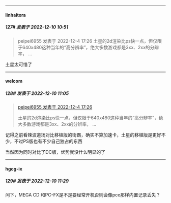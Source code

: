 

*****

####  linhaitora  
##### 127#       发表于 2022-12-10 10:51

<blockquote>peipei6955 发表于 2022-12-4 17:26
土星的2d渲染比ps快一点，但仅限于640x480这种当年的“高分辨率”，绝大多数游戏都是3xx、2xx的分辨率， ...</blockquote>
土星太可惜了



*****

####  welcom  
##### 128#       发表于 2022-12-10 11:05

<blockquote><a href="httphttps://bbs.saraba1st.com/2b/forum.php?mod=redirect&amp;goto=findpost&amp;pid=58761835&amp;ptid=2106206" target="_blank">peipei6955 发表于 2022-12-4 17:26</a>

土星的2d渲染比ps快一点，但仅限于640x480这种当年的“高分辨率”，绝大多数游戏都是3xx、2xx的分辨率， ...</blockquote>
记得之前看辣波道场对比移植版的街霸，确实不算加速卡，土星的移植版是更好不少，不过PS版也有不少自己独占的东西

当然因为同时对比了DC版，优势就没什么明显的了



*****

####  hgcg-ix  
##### 129#       发表于 2022-12-10 11:29

问下，MEGA CD 和PC-FX是不是要经常开机否则会像pce那样内置记录丢失？

